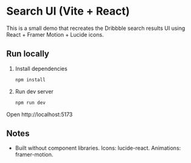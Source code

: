 
# Search UI (Vite + React)

This is a small demo that recreates the Dribbble search results UI using React + Framer Motion + Lucide icons.

## Run locally

1. Install dependencies
   ```bash
   npm install
   ```

2. Run dev server
   ```bash
   npm run dev
   ```

Open http://localhost:5173

## Notes
- Built without component libraries. Icons: lucide-react. Animations: framer-motion.

